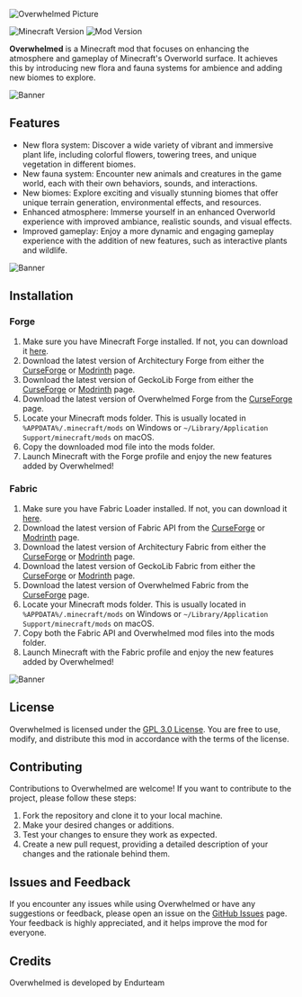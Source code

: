![Overwhelmed Picture](https://github.com/Codetoil/Overwhelmed/blob/dev/0.2.x/common/src/main/resources/assets/overwhelmed/minecraft_title.png)

![Minecraft Version](https://img.shields.io/badge/Minecraft%20Version-1.20.1-brightgreen.svg)
![Mod Version](https://img.shields.io/badge/Mod%20Version-0.2.0-blue.svg)

**Overwhelmed** is a Minecraft mod that focuses on enhancing the atmosphere and gameplay of Minecraft's Overworld surface. It achieves this by introducing new flora and fauna systems for ambience and adding new biomes to explore.

![Banner](https://github.com/Codetoil/Overwhelmed/blob/dev/0.2.x/common/src/main/resources/assets/overwhelmed/grid.png)

## Features

- New flora system: Discover a wide variety of vibrant and immersive plant life, including colorful flowers, towering trees, and unique vegetation in different biomes.
- New fauna system: Encounter new animals and creatures in the game world, each with their own behaviors, sounds, and interactions.
- New biomes: Explore exciting and visually stunning biomes that offer unique terrain generation, environmental effects, and resources.
- Enhanced atmosphere: Immerse yourself in an enhanced Overworld experience with improved ambiance, realistic sounds, and visual effects.
- Improved gameplay: Enjoy a more dynamic and engaging gameplay experience with the addition of new features, such as interactive plants and wildlife.

![Banner](https://github.com/Codetoil/Overwhelmed/blob/dev/0.2.x/common/src/main/resources/assets/overwhelmed/grid.png)

## Installation

### Forge

1. Make sure you have Minecraft Forge installed. If not, you can download it [here](https://files.minecraftforge.net/net/minecraftforge/forge/index_1.20.html).
2. Download the latest version of Architectury Forge from either the [CurseForge](https://www.curseforge.com/minecraft/mc-mods/architectury-api) or [Modrinth](https://modrinth.com/mod/architectury-api) page.
3. Download the latest version of GeckoLib Forge from either the [CurseForge](https://www.curseforge.com/minecraft/mc-mods/geckolib) or [Modrinth](https://modrinth.com/mod/geckolib/versions) page.
4. Download the latest version of Overwhelmed Forge from the [CurseForge](https://www.curseforge.com/minecraft/mc-mods/overwhelmed) page.
5. Locate your Minecraft mods folder. This is usually located in `%APPDATA%/.minecraft/mods` on Windows or `~/Library/Application Support/minecraft/mods` on macOS.
6. Copy the downloaded mod file into the mods folder.
7. Launch Minecraft with the Forge profile and enjoy the new features added by Overwhelmed!

### Fabric

1. Make sure you have Fabric Loader installed. If not, you can download it [here](https://fabricmc.net/use/).
2. Download the latest version of Fabric API from the [CurseForge](https://www.curseforge.com/minecraft/mc-mods/fabric-api) or [Modrinth](https://modrinth.com/mod/fabric-api) page.
3. Download the latest version of Architectury Fabric from either the [CurseForge](https://www.curseforge.com/minecraft/mc-mods/architectury-api) or [Modrinth](https://modrinth.com/mod/architectury-api) page.
4. Download the latest version of GeckoLib Fabric from either the [CurseForge](https://www.curseforge.com/minecraft/mc-mods/geckolib) or [Modrinth](https://modrinth.com/mod/geckolib/versions) page.
5. Download the latest version of Overwhelmed Fabric from the [CurseForge](https://www.curseforge.com/minecraft/mc-mods/overwhelmed) page.
6. Locate your Minecraft mods folder. This is usually located in `%APPDATA%/.minecraft/mods` on Windows or `~/Library/Application Support/minecraft/mods` on macOS.
7. Copy both the Fabric API and Overwhelmed mod files into the mods folder.
8. Launch Minecraft with the Fabric profile and enjoy the new features added by Overwhelmed!

![Banner](https://github.com/Codetoil/Overwhelmed/blob/dev/0.2.x/common/src/main/resources/assets/overwhelmed/grid.png)

## License

Overwhelmed is licensed under the [GPL 3.0 License](https://www.gnu.org/licenses/gpl-3.0.en.html). You are free to use, modify, and distribute this mod in accordance with the terms of the license.

## Contributing

Contributions to Overwhelmed are welcome! If you want to contribute to the project, please follow these steps:

1. Fork the repository and clone it to your local machine.
2. Make your desired changes or additions.
3. Test your changes to ensure they work as expected.
4. Create a new pull request, providing a detailed description of your changes and the rationale behind them.

## Issues and Feedback

If you encounter any issues while using Overwhelmed or have any suggestions or feedback, please open an issue on the [GitHub Issues](https://github.com/codetoil/overwhelmed/issues) page. Your feedback is highly appreciated, and it helps improve the mod for everyone.

## Credits

Overwhelmed is developed by Endurteam
